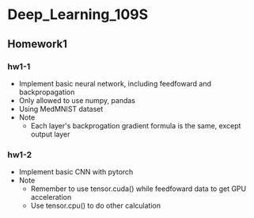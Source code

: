 # Deep_Learning_109S
## Homework1
### hw1-1
- Implement basic neural network, including feedfoward and backpropagation
- Only allowed to use numpy, pandas
- Using MedMNIST dataset
- Note
	- Each layer's backprogation gradient formula is the same, except output layer  
### hw1-2
- Implement basic CNN with pytorch
- Note
	- Remember to use tensor.cuda() while feedfoward data to get GPU acceleration 
	- Use tensor.cpu() to do other calculation
